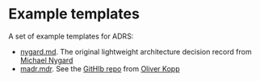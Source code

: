 # Example templates

A set of example templates for ADRS:

* [nygard.md](nygard.md). The original lightweight architecture decision record from [Michael Nygard](http://thinkrelevance.com/blog/2011/11/15/documenting-architecture-decisions)
* [madr.mdr](madr.mdr). See the [GitHIb repo](https://github.com/adr/madr) from [Oliver Kopp](https://github.com/koppor)
